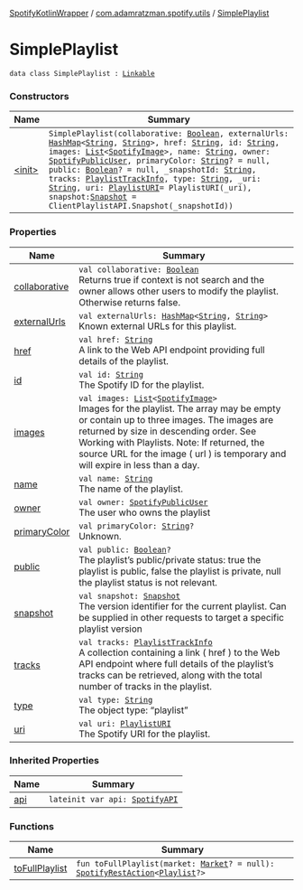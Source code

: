 [SpotifyKotlinWrapper](../../index.md) / [com.adamratzman.spotify.utils](../index.md) / [SimplePlaylist](./index.md)

# SimplePlaylist

`data class SimplePlaylist : `[`Linkable`](../-linkable/index.md)

### Constructors

| Name | Summary |
|---|---|
| [&lt;init&gt;](-init-.md) | `SimplePlaylist(collaborative: `[`Boolean`](https://kotlinlang.org/api/latest/jvm/stdlib/kotlin/-boolean/index.html)`, externalUrls: `[`HashMap`](https://kotlinlang.org/api/latest/jvm/stdlib/kotlin.collections/-hash-map/index.html)`<`[`String`](https://kotlinlang.org/api/latest/jvm/stdlib/kotlin/-string/index.html)`, `[`String`](https://kotlinlang.org/api/latest/jvm/stdlib/kotlin/-string/index.html)`>, href: `[`String`](https://kotlinlang.org/api/latest/jvm/stdlib/kotlin/-string/index.html)`, id: `[`String`](https://kotlinlang.org/api/latest/jvm/stdlib/kotlin/-string/index.html)`, images: `[`List`](https://kotlinlang.org/api/latest/jvm/stdlib/kotlin.collections/-list/index.html)`<`[`SpotifyImage`](../-spotify-image/index.md)`>, name: `[`String`](https://kotlinlang.org/api/latest/jvm/stdlib/kotlin/-string/index.html)`, owner: `[`SpotifyPublicUser`](../-spotify-public-user/index.md)`, primaryColor: `[`String`](https://kotlinlang.org/api/latest/jvm/stdlib/kotlin/-string/index.html)`? = null, public: `[`Boolean`](https://kotlinlang.org/api/latest/jvm/stdlib/kotlin/-boolean/index.html)`? = null, _snapshotId: `[`String`](https://kotlinlang.org/api/latest/jvm/stdlib/kotlin/-string/index.html)`, tracks: `[`PlaylistTrackInfo`](../-playlist-track-info/index.md)`, type: `[`String`](https://kotlinlang.org/api/latest/jvm/stdlib/kotlin/-string/index.html)`, _uri: `[`String`](https://kotlinlang.org/api/latest/jvm/stdlib/kotlin/-string/index.html)`, uri: `[`PlaylistURI`](../-playlist-u-r-i/index.md)` = PlaylistURI(_uri), snapshot: `[`Snapshot`](../../com.adamratzman.spotify.endpoints.client/-client-playlist-a-p-i/-snapshot/index.md)` = ClientPlaylistAPI.Snapshot(_snapshotId))` |

### Properties

| Name | Summary |
|---|---|
| [collaborative](collaborative.md) | `val collaborative: `[`Boolean`](https://kotlinlang.org/api/latest/jvm/stdlib/kotlin/-boolean/index.html)<br>Returns true if context is not search and the owner allows other users to modify the playlist. Otherwise returns false. |
| [externalUrls](external-urls.md) | `val externalUrls: `[`HashMap`](https://kotlinlang.org/api/latest/jvm/stdlib/kotlin.collections/-hash-map/index.html)`<`[`String`](https://kotlinlang.org/api/latest/jvm/stdlib/kotlin/-string/index.html)`, `[`String`](https://kotlinlang.org/api/latest/jvm/stdlib/kotlin/-string/index.html)`>`<br>Known external URLs for this playlist. |
| [href](href.md) | `val href: `[`String`](https://kotlinlang.org/api/latest/jvm/stdlib/kotlin/-string/index.html)<br>A link to the Web API endpoint providing full details of the playlist. |
| [id](id.md) | `val id: `[`String`](https://kotlinlang.org/api/latest/jvm/stdlib/kotlin/-string/index.html)<br>The Spotify ID for the playlist. |
| [images](images.md) | `val images: `[`List`](https://kotlinlang.org/api/latest/jvm/stdlib/kotlin.collections/-list/index.html)`<`[`SpotifyImage`](../-spotify-image/index.md)`>`<br>Images for the playlist. The array may be empty or contain up to three images. The images are returned by size in descending order. See Working with Playlists. Note: If returned, the source URL for the image ( url ) is temporary and will expire in less than a day. |
| [name](name.md) | `val name: `[`String`](https://kotlinlang.org/api/latest/jvm/stdlib/kotlin/-string/index.html)<br>The name of the playlist. |
| [owner](owner.md) | `val owner: `[`SpotifyPublicUser`](../-spotify-public-user/index.md)<br>The user who owns the playlist |
| [primaryColor](primary-color.md) | `val primaryColor: `[`String`](https://kotlinlang.org/api/latest/jvm/stdlib/kotlin/-string/index.html)`?`<br>Unknown. |
| [public](public.md) | `val public: `[`Boolean`](https://kotlinlang.org/api/latest/jvm/stdlib/kotlin/-boolean/index.html)`?`<br>The playlist’s public/private status: true the playlist is public, false the playlist is private, null the playlist status is not relevant. |
| [snapshot](snapshot.md) | `val snapshot: `[`Snapshot`](../../com.adamratzman.spotify.endpoints.client/-client-playlist-a-p-i/-snapshot/index.md)<br>The version identifier for the current playlist. Can be supplied in other requests to target a specific playlist version |
| [tracks](tracks.md) | `val tracks: `[`PlaylistTrackInfo`](../-playlist-track-info/index.md)<br>A collection containing a link ( href ) to the Web API endpoint where full details of the playlist’s tracks can be retrieved, along with the total number of tracks in the playlist. |
| [type](type.md) | `val type: `[`String`](https://kotlinlang.org/api/latest/jvm/stdlib/kotlin/-string/index.html)<br>The object type: “playlist” |
| [uri](uri.md) | `val uri: `[`PlaylistURI`](../-playlist-u-r-i/index.md)<br>The Spotify URI for the playlist. |

### Inherited Properties

| Name | Summary |
|---|---|
| [api](../-linkable/api.md) | `lateinit var api: `[`SpotifyAPI`](../../com.adamratzman.spotify.main/-spotify-a-p-i/index.md) |

### Functions

| Name | Summary |
|---|---|
| [toFullPlaylist](to-full-playlist.md) | `fun toFullPlaylist(market: `[`Market`](../-market/index.md)`? = null): `[`SpotifyRestAction`](../../com.adamratzman.spotify.main/-spotify-rest-action/index.md)`<`[`Playlist`](../-playlist/index.md)`?>` |
